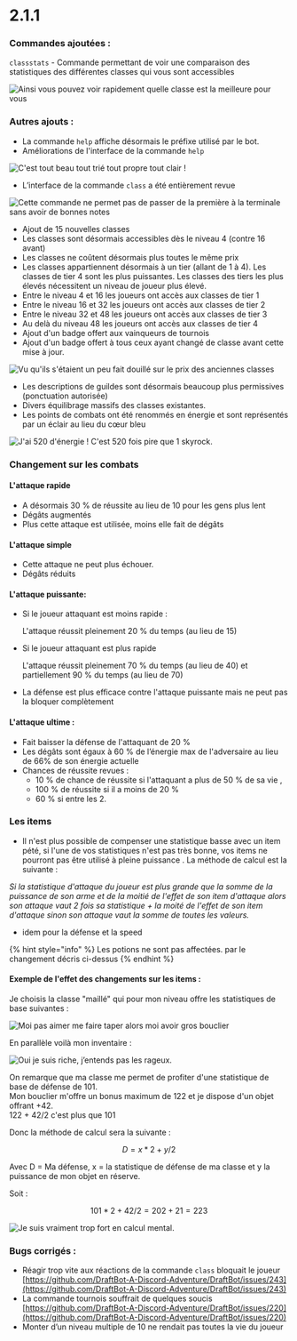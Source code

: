 # 2.1.1

### Commandes ajoutées :

`classstats` - Commande permettant de voir une comparaison des statistiques des différentes classes qui vous sont accessibles

![Ainsi vous pouvez voir rapidement quelle classe est la meilleure pour vous](../.gitbook/assets/image%20%2870%29.png)

### Autres ajouts :

* La commande `help` affiche désormais le préfixe utilisé par le bot.
* Améliorations de l'interface de la commande `help`

![C&apos;est tout beau tout tri&#xE9; tout propre tout clair !](../.gitbook/assets/image%20%2868%29.png)

* L’interface de la commande `class` a été entièrement revue

![Cette commande ne permet pas de passer de la premi&#xE8;re &#xE0; la terminale sans avoir de bonnes notes](../.gitbook/assets/image%20%2871%29.png)

* Ajout de 15 nouvelles classes
* Les classes sont désormais accessibles dès le niveau 4 \(contre 16 avant\)
* Les classes ne coûtent désormais plus toutes le même prix
* Les classes appartiennent désormais à un tier \(allant de 1 à 4\). Les classes de tier 4 sont les plus puissantes. Les classes des tiers les plus élevés nécessitent un niveau de joueur plus élevé.
* Entre le niveau 4 et 16 les joueurs ont accès aux classes de tier 1
* Entre le niveau 16 et 32 les joueurs ont accès aux classes de tier 2
* Entre le niveau 32 et 48 les joueurs ont accès aux classes de tier 3
* Au delà du niveau 48 les joueurs ont accès aux classes de tier 4
* Ajout d'un badge offert aux vainqueurs de tournois
* Ajout d'un badge offert à tous ceux ayant changé de classe avant cette mise à jour.

![Vu qu&apos;ils s&apos;&#xE9;taient un peu fait douill&#xE9; sur le prix des anciennes classes](../.gitbook/assets/image%20%2867%29.png)

* Les descriptions de guildes sont désormais beaucoup plus permissives \(ponctuation autorisée\)
* Divers équilibrage massifs des classes existantes.
* Les points de combats ont été renommés en énergie et sont représentés par un éclair au lieu du cœur bleu

![J&apos;ai 520 d&apos;&#xE9;nergie ! C&apos;est 520 fois pire que 1 skyrock.](../.gitbook/assets/image%20%2869%29.png)

### Changement sur les combats

#### L'attaque rapide

* A désormais 30 % de réussite au lieu de 10  pour les gens plus lent
* Dégâts augmentés
* Plus cette attaque est utilisée, moins elle fait de dégâts

#### L'attaque simple 

* Cette attaque ne peut plus échouer.
* Dégâts réduits

#### L'attaque puissante: 

* Si le joueur attaquant est moins rapide : 

  L'attaque réussit pleinement 20 % du temps \(au lieu de 15\) 

* Si le joueur attaquant est plus rapide

  L'attaque réussit pleinement 70 % du temps \(au lieu de 40\) et partiellement 90 % du temps \(au lieu de 70\)

* La défense est plus efficace contre l'attaque puissante mais ne peut pas la bloquer complètement

#### L'attaque ultime : 

* Fait baisser la défense de l'attaquant de 20 %
* Les dégâts sont égaux à 60 % de l’énergie max de l'adversaire au lieu de 66% de son énergie actuelle
* Chances de réussite revues : 
  * 10 % de chance de réussite si l'attaquant a plus de 50 % de sa vie , 
  * 100 % de réussite si il a moins de 20 % 
  * 60 % si entre les 2.

### Les items

* Il n'est plus possible de compenser une statistique basse avec un item pété, si l'une de vos statistiques n'est pas très bonne, vos items ne pourront pas être utilisé à pleine puissance . La méthode de calcul est la suivante : 

_Si la statistique d'attaque du joueur est plus grande que la somme de la puissance de son arme et de la moitié de l'effet de son item d'attaque alors son attaque vaut 2 fois sa statistique + la moité de l'effet de son item d'attaque sinon son attaque vaut la somme de toutes les valeurs._

* idem pour la défense et la speed

{% hint style="info" %}
Les potions ne sont pas affectées. par le changement décris ci-dessus
{% endhint %}

#### Exemple de l'effet des changements sur les items :

Je choisis la classe "maillé" qui pour mon niveau offre les statistiques de base suivantes : 

![Moi pas aimer me faire taper alors moi avoir gros bouclier](../.gitbook/assets/image%20%2873%29.png)

En parallèle voilà mon inventaire :

![Oui je suis riche, j&#x2019;entends pas les rageux.](../.gitbook/assets/image%20%2872%29.png)

On remarque que ma classe me permet de profiter d'une statistique de base de défense de 101.  
Mon bouclier m'offre un bonus maximum de 122 et je dispose d'un objet offrant +42.  
122 + 42/2 c'est plus que 101

Donc la méthode de calcul sera la suivante : 

$$
D = x * 2 + y / 2
$$

Avec D = Ma défense, x = la statistique de défense de ma classe et y la puissance de mon objet en réserve.  
  
Soit : 

$$
101 *2 + 42/2  
= 202+21 = 223
$$

![Je suis vraiment trop fort en calcul mental.](../.gitbook/assets/image%20%2866%29.png)

### Bugs corrigés :

* Réagir trop vite aux réactions de la commande `class` bloquait le joueur [https://github.com/DraftBot-A-Discord-Adventure/DraftBot/issues/243](https://github.com/DraftBot-A-Discord-Adventure/DraftBot/issues/243)
* La commande tournois souffrait de quelques soucis [https://github.com/DraftBot-A-Discord-Adventure/DraftBot/issues/220](https://github.com/DraftBot-A-Discord-Adventure/DraftBot/issues/220)
* Monter d’un niveau multiple de 10 ne rendait pas toutes la vie du joueur

